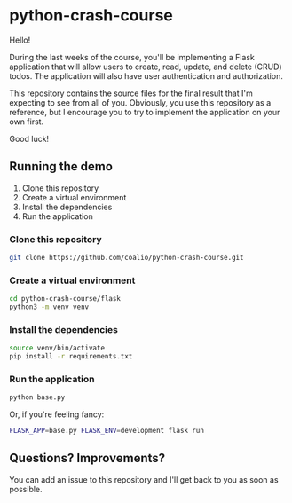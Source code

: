 # python-crash-course

Hello!

During the last weeks of the course, you'll be implementing a Flask application that will allow users to create, read, update, and delete (CRUD) todos. The application will also have user authentication and authorization.

This repository contains the source files for the final result that I'm expecting to see from all of you. Obviously, you use this repository as a reference, but I encourage you to try to implement the application on your own first.

Good luck!

## Running the demo

1. Clone this repository
2. Create a virtual environment
3. Install the dependencies
4. Run the application

### Clone this repository

```bash
git clone https://github.com/coalio/python-crash-course.git
```

### Create a virtual environment

```bash
cd python-crash-course/flask
python3 -m venv venv
```

### Install the dependencies

```bash
source venv/bin/activate
pip install -r requirements.txt
```

### Run the application

```bash
python base.py
```

Or, if you're feeling fancy:

```bash
FLASK_APP=base.py FLASK_ENV=development flask run
```

## Questions? Improvements?

You can add an issue to this repository and I'll get back to you as soon as possible.
